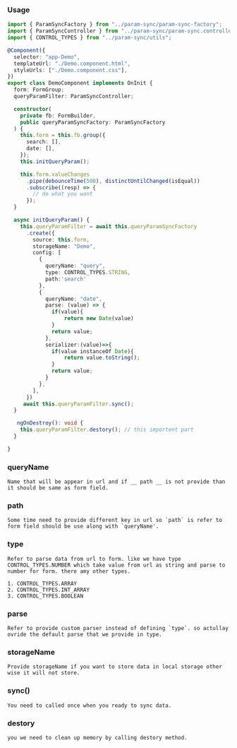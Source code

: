 ### Usage

```ts
import { ParamSyncFactory } from "../param-sync/param-sync-factory";
import { ParamSyncController } from "../param-sync/param-sync.controller";
import { CONTROL_TYPES } from "../param-sync/utils";

@Component({
  selector: "app-Demo",
  templateUrl: "./Demo.component.html",
  styleUrls: ["./Demo.component.css"],
})
export class DemoComponent implements OnInit {
  form: FormGroup;
  queryParamFilter: ParamSyncController;

  constructor(
    private fb: FormBuilder,
    public queryParamSyncFactory: ParamSyncFactory
  ) {
    this.form = this.fb.group({
      search: [],
      date: [],
    });
    this.initQueryParam();

    this.form.valueChanges
      .pipe(debounceTime(500), distinctUntilChanged(isEqual))
      .subscribe((resp) => {
        // do what you want
      });
  }

  async initQueryParam() {
    this.queryParamFilter = await this.queryParamSyncFactory
      .create({
        source: this.form,
        storageName: "Demo",
        config: [
          {
            queryName: "query",
            type: CONTROL_TYPES.STRING,
            path:'search'
          },
          {
            queryName: "date",
            parse: (value) => {
              if(value){
                  return new Date(value)
              }
              return value;
            },
            serializer:(value)=>{
              if(value instanceOf Date){
                  return value.toString();
              }
              return value;
            }
          },
        ],
      })
     await this.queryParamFilter.sync();
  }

   ngOnDestroy(): void {
    this.queryParamFilter.destory(); // this importent part
  }

}
```

### queryName

    Name that will be appear in url and if __ path __ is not provide than it should be same as form field.

### path

    Some time need to provide different key in url so `path` is refer to form field should be use along with `queryName'.

### type

    Refer to parse data from url to form. like we have type CONTROL_TYPES.NUMBER which take value from url as string and parse to number for form. there amy other types.

    1. CONTROL_TYPES.ARRAY
    2. CONTROL_TYPES.INT_ARRAY
    3. CONTROL_TYPES.BOOLEAN

### parse

    Refer to provide custom parser instead of defining `type`. so actullay ovride the default parse that we provide in type.

### storageName

    Provide storageName if you want to store data in local storage other wise it will not store.

### sync()

    You need to called once when you ready to sync data.

### destory

    you we need to clean up memory by calling destory method.
